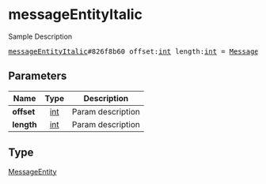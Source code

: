 # messageEntityItalic

Sample Description

<pre>
<a href="../constructor/messageEntityItalic.md">messageEntityItalic</a>#826f8b60 offset:<a href="../type/int.md">int</a> length:<a href="../type/int.md">int</a> = <a href="../type/MessageEntity.md">MessageEntity</a>;
</pre>
## Parameters

| Name | Type | Description |
|------|:----:|-------------|
| **offset** | <a href="../type/int.md">int</a> | Param description |
| **length** | <a href="../type/int.md">int</a> | Param description |

## Type

<a href="../type/MessageEntity.md">MessageEntity</a>
